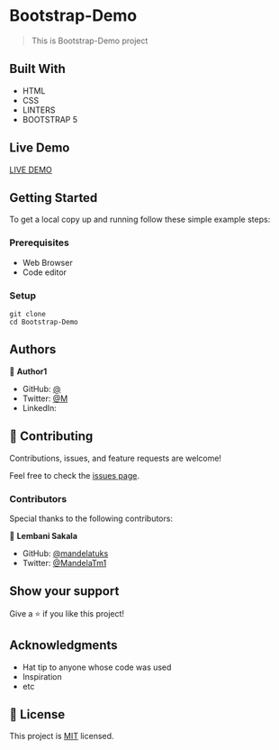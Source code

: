 # Bootstrap-Demo

> This is Bootstrap-Demo project




## Built With

- HTML
- CSS
- LINTERS
- BOOTSTRAP 5

## Live Demo 

[LIVE DEMO](https://github.com/ramrod433/Bootstrap-Demo)


## Getting Started


To get a local copy up and running follow these simple example steps:

### Prerequisites
 - Web Browser
 - Code editor

### Setup
~~~
git clone 
cd Bootstrap-Demo

~~~



## Authors

👤 **Author1**

- GitHub: [@]()
- Twitter: [@M]()
- LinkedIn: []()


## 🤝 Contributing

Contributions, issues, and feature requests are welcome!

Feel free to check the [issues page](../../issues/).

### Contributors

Special thanks to the following contributors:

👤 **Lembani Sakala**

- GitHub: [@mandelatuks](https://github.com/mandelatuks)
- Twitter: [@MandelaTm1](https://twitter.com/MandelaTm1_)


## Show your support

Give a ⭐️ if you like this project!

## Acknowledgments

- Hat tip to anyone whose code was used
- Inspiration
- etc

## 📝 License

This project is [MIT](./MIT.md) licensed.
